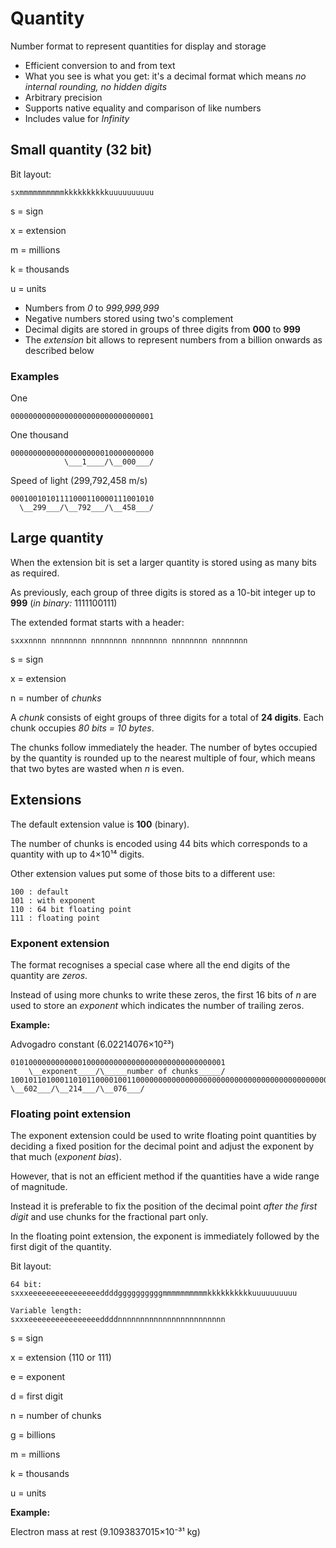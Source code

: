 # Quantity
Number format to represent quantities for display and storage

* Efficient conversion to and from text
* What you see is what you get: it's a decimal format which means _no internal rounding, no hidden digits_
* Arbitrary precision
* Supports native equality and comparison of like numbers
* Includes value for _Infinity_

## Small quantity (32 bit)

Bit layout:

~~~
sxmmmmmmmmmmkkkkkkkkkkuuuuuuuuuu
~~~

s
  = sign

x
  = extension

m
  = millions

k
  = thousands

u
  = units

* Numbers from _0_ to _999,999,999_
* Negative numbers stored using two's complement
* Decimal digits are stored in groups of three digits from **000** to **999**
* The _extension_ bit allows to represent numbers from a billion onwards as described below

### Examples

One
~~~
00000000000000000000000000000001
~~~

One thousand
~~~
00000000000000000000010000000000
            \___1____/\__000___/
~~~

Speed of light (299,792,458 m/s)
~~~
00010010101111000110000111001010
  \__299___/\__792___/\__458___/
~~~


## Large quantity

When the extension bit is set a larger quantity is stored using as many bits as required.

As previously, each group of three digits is stored as a 10-bit integer up to **999** (_in binary:_ 1111100111)

The extended format starts with a header:

~~~
sxxxnnnn nnnnnnnn nnnnnnnn nnnnnnnn nnnnnnnn nnnnnnnn
~~~

s
  = sign

x
  = extension

n
  = number of _chunks_

A _chunk_ consists of eight groups of three digits for a total of **24 digits**. Each chunk occupies _80 bits = 10 bytes_.

The chunks follow immediately the header. The number of bytes occupied by the quantity is rounded up to the nearest multiple of four, which means that two bytes are wasted when _n_ is even.

## Extensions

The default extension value is **100** (binary).

The number of chunks is encoded using 44 bits which corresponds to a quantity with up to 4×10¹⁴ digits.

Other extension values put some of those bits to a different use:

~~~
100 : default
101 : with exponent
110 : 64 bit floating point
111 : floating point
~~~

### Exponent extension

The format recognises a special case where all the end digits of the quantity are _zeros_.

Instead of using more chunks to write these zeros, the first 16 bits of _n_ are used to store an _exponent_ which indicates the number of trailing zeros.

**Example:**

Advogadro constant (6.02214076×10²³)
~~~
010100000000000010000000000000000000000000000001
    \__exponent____/\_____number of chunks_____/
10010110100011010110000100110000000000000000000000000000000000000000000000000000
\__602___/\__214___/\__076___/
~~~

### Floating point extension

The exponent extension could be used to write floating point quantities by deciding a fixed position for the decimal point and adjust the exponent by that much (_exponent bias_). 

However, that is not an efficient method if the quantities have a wide range of magnitude.

Instead it is preferable to fix the position of the decimal point _after the first digit_ and use chunks for the fractional part only.

In the floating point extension, the exponent is immediately followed by the first digit of the quantity.

Bit layout:

~~~
64 bit:
sxxxeeeeeeeeeeeeeeeeddddggggggggggmmmmmmmmmmkkkkkkkkkkuuuuuuuuuu

Variable length:
sxxxeeeeeeeeeeeeeeeeddddnnnnnnnnnnnnnnnnnnnnnnnn
~~~

s
  = sign

x
  = extension (110 or 111)

e
  = exponent

d
  = first digit

n
  = number of chunks

g
  = billions

m
  = millions

k
  = thousands

u
  = units

**Example:**

Electron mass at rest (9.1093837015×10⁻³¹ kg)
~~~
~~~
